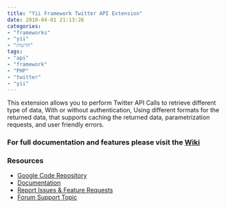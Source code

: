 ```yaml
---
title: "Yii Framework Twitter API Extension"
date: 2010-04-01 21:13:26
categories: 
- "frameworks"
- "yii"
- "חדשות"
tags: 
- "api"
- "framework"
- "PHP"
- "twitter"
- "yii"
---
```


<div style='text-align: left; direction: ltr;'>
<p style="text-align: left; direction: ltr;">This extension allows you to perform Twitter API Calls to retrieve  different type of data, With or without authentication, Using different  formats for the returned data, that supports caching the returned data,  parametrization requests, and user friendly errors.</p>
<p style="text-align: left; direction: ltr;"><!--more--></p>

<h3 style="text-align: left; direction: ltr;">For full documentation and features please visit the <a href="http://code.google.com/p/yiiframework-co-il-extensions/wiki/TwitterAPIClassExamples" target="_blank">Wiki</a></h3>
<h3 style="text-align: left;">Resources</h3>
<ul style="text-align: left;">
	<li><a href="http://code.google.com/p/yiiframework-co-il-extensions/">Google  Code Repository</a></li>
	<li><a href="http://code.google.com/p/yiiframework-co-il-extensions/wiki/TwitterAPIClassExamples">Documentation</a></li>
	<li><a href="http://code.google.com/p/yiiframework-co-il-extensions/issues/list">Report  Issues &amp; Feature Requests</a></li>
	<li><a href="http://www.yiiframework.com/forum/index.php?/topic/8368-extension-twitter-api-extension-that-supports-all-twitter-api-calls/">Forum  Support Topic</a></li>
</ul>
</div>
